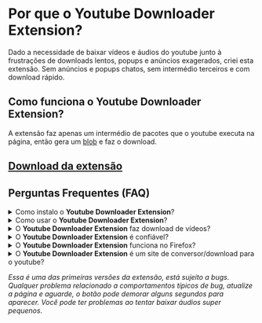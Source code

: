 <main>
    <div>
        <h1>Por que o <strong>Youtube Downloader Extension</strong>?</h1>
        <p>Dado a necessidade de baixar vídeos e áudios do youtube junto à frustrações de downloads lentos, popups e anúncios exagerados, criei esta extensão. Sem anúncios e popups chatos, sem intermédio terceiros e com download rápido.<p>
        <h2>Como funciona o <strong>Youtube Downloader Extension</strong>?</h2>
        <p>A extensão faz apenas um intermédio de pacotes que o youtube executa na página, então gera um <a href="https://developer.mozilla.org/pt-BR/docs/Web/API/Blob">blob</a> e faz o download.</p>
    <div>
    <div>
        <h2><a href="https://github.com/luandunas/youtube-downloader-extension/raw/main/build/Youtube-MP3-Downloader.crx" download>Download da extensão</a></h2>
    </div>
    <div>
        <h2>Perguntas Frequentes (FAQ)</h2>
        <details>
            <summary>Como instalo o <strong>Youtube Downloader Extension</strong>?</summary>
            <p>Após fazer o <a href="https://github.com/luandunas/youtube-downloader-extension/raw/main/build/Youtube-MP3-Downloader.crx" download>Download</a> do arquivo, vá até <a href="chrome://extensions/" target="_blank"><i>Gerenciar extensões</i></a> do Google Chrome, <strong>ative o Modo do desenvolvedor</strong> no canto superior direito, e arreste o arquivo para a janela de extensões.</p>
        </details>
        <details>
            <summary>Como usar o <strong>Youtube Downloader Extension</strong>?</summary>
            <p>Após a instalação da extensão, basta abrir qualquer vídeo e esperar o botão de download aparecer! A extensão está em fase beta, você pode experimentar bugs. <i>Mais informações no final do README.md</i>.</p>
            <img src="https://github.com/luandunas/youtube-downloader-extension/blob/main/img/example.png?raw=true" alt="Exemplo da extensão">
        </details>
        <details>
            <summary>O <strong>Youtube Downloader Extension</strong> faz download de vídeos?</summary>
            <p>No momento não. Estou trabalhando para disponibilizar o maior número de opções de download possíveis.</p>
        </details>
        <details>
            <summary>O <strong>Youtube Downloader Extension</strong> é confiável?</summary>
            <p>Sim! O código da extensão é open source, e você mesmo pode conferir como é feita.</p>
        </details>
        <details>
            <summary>O <strong>Youtube Downloader Extension</strong> funciona no Firefox?</summary>
            <p>Não testei! A extensão foi feita e testada no Google Chrome. Navegadores com base no Chromium como Brave, Microsoft Edge, Opera, Vivaldi, Yandex Browser, ungoogled-chromium e outros devem funcionar normalmente.</p>
        </details>
        <details>
            <summary>O <strong>Youtube Downloader Extension</strong> é um site de conversor/download para o youtube?</summary>
            <p>Não, é uma extensão que trabalha nos request feito na página do youtube. O que isso quer dizer? Quer dizer que não existe nenhum servidor ou backend por trás da aplicação.</p>
        </details>
    </div>
</main>

<footer>
    <p><i>Essa é uma das primeiras versões da extensão, está sujeito a bugs. Qualquer problema relacionado a comportamentos típicos de bug, atualize a página e aguarde, o botão pode demorar alguns segundos para aparecer. Você pode ter problemas ao tentar baixar áudios super pequenos.</i></p>
</footer>